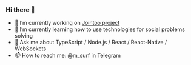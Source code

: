 ### Hi there 👋

- 🔭 I’m currently working on [Jointoo project](https://jointoo.app)
- 🌱 I’m currently learning how to use technologies for social problems solving
- 💬 Ask me about TypeScript / Node.js / React / React-Native / WebSockets
- 📫 How to reach me: @m_surf in Telegram

